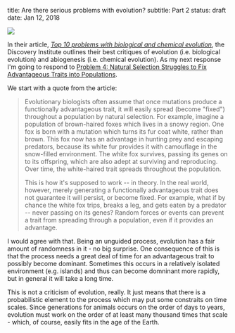 title: Are there serious problems with evolution?
subtitle: Part 2
status: draft
date: Jan 12, 2018

<Img src="images/laura-aziz-78175.jpg">


In their article, [*Top 10 problems with biological and chemical evolution*](http://www.discovery.org/a/24041), the Discovery Institute outlines their best critiques of evolution (i.e. biological evolution) and abiogenesis (i.e. chemical evolution). As my next response I'm going to respond to [Problem 4: Natural Selection Struggles to Fix Advantageous Traits into Populations](http://www.discovery.org/a/24041#problem4).  

We start with a quote from the article:

>Evolutionary biologists often assume that once mutations produce a functionally advantageous trait, it will easily spread (become "fixed") throughout a population by natural selection. For example, imagine a population of brown-haired foxes which lives in a snowy region. One fox is born with a mutation which turns its fur coat white, rather than brown. This fox now has an advantage in hunting prey and escaping predators, because its white fur provides it with camouflage in the snow-filled environment. The white fox survives, passing its genes on to its offspring, which are also adept at surviving and reproducing. Over time, the white-haired trait spreads throughout the population.
>
>This is how it's supposed to work -- in theory. In the real world, however, merely generating a functionally advantageous trait does not guarantee it will persist, or become fixed. For example, what if by chance the white fox trips, breaks a leg, and gets eaten by a predator -- never passing on its genes? Random forces or events can prevent a trait from spreading through a population, even if it provides an advantage. 

I would agree with that.  Being an unguided process, evolution has a fair amount of randomness in it - no big surprise.  One consequence of this is that the process needs a great deal of time for an advantageous trait to possibly become dominant.  Sometimes this occurs in a relatively isolated environment (e.g. islands) and thus can become domninant more rapidly, but in general it will take a long time.

This is not a criticism of evolution, really.  It just means that there is a probabilistic element to the process which may put some constraits on time scales.  Since generations for animals occurs on the order of days to years, evolution must work on the order of at least many thousand times that scale - which, of course, easily fits in the age of the Earth.

